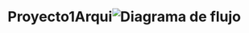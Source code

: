 # Proyecto1Arqui![Diagrama de flujo](https://user-images.githubusercontent.com/112834384/188343113-9ae75f39-ff80-43cb-8ee4-8079c01f6b47.jpg)
